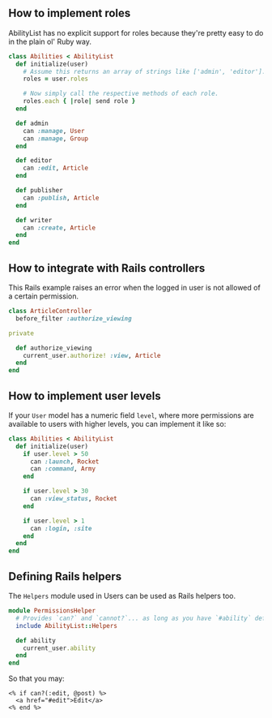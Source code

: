How to implement roles
----------------------

AbilityList has no explicit support for roles because they're pretty easy to do 
in the plain ol' Ruby way.

``` ruby
class Abilities < AbilityList
  def initialize(user)
    # Assume this returns an array of strings like ['admin', 'editor'].
    roles = user.roles

    # Now simply call the respective methods of each role.
    roles.each { |role| send role }
  end

  def admin
    can :manage, User
    can :manage, Group
  end

  def editor
    can :edit, Article
  end

  def publisher
    can :publish, Article
  end

  def writer
    can :create, Article
  end
end
```

How to integrate with Rails controllers
---------------------------------------

This Rails example raises an error when the logged in user is not allowed of a 
certain permission.

``` ruby
class ArticleController
  before_filter :authorize_viewing

private

  def authorize_viewing
    current_user.authorize! :view, Article
  end
end
```

How to implement user levels
----------------------------

If your `User` model has a numeric field `level`, where more permissions are 
available to users with higher levels, you can implement it like so:

``` ruby
class Abilities < AbilityList
  def initialize(user)
    if user.level > 50
      can :launch, Rocket
      can :command, Army
    end

    if user.level > 30
      can :view_status, Rocket
    end

    if user.level > 1
      can :login, :site
    end
  end
end
```

Defining Rails helpers
----------------------

The `Helpers` module used in Users can be used as Rails helpers too.

``` ruby
module PermissionsHelper
  # Provides `can?` and `cannot?`... as long as you have `#ability` defined.
  include AbilityList::Helpers

  def ability
    current_user.ability
  end
end
```

So that you may:

``` erb
<% if can?(:edit, @post) %>
  <a href="#edit">Edit</a>
<% end %>
```
